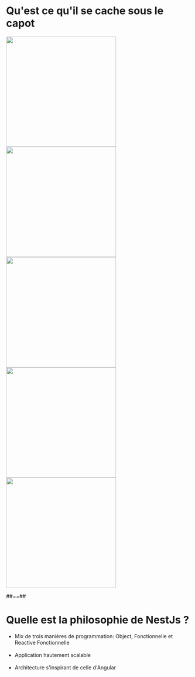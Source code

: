 # Qu'est ce qu'il se cache sous le capot

<img src="assets/images/school/02-bootstraping/webpack.png" width="300px"/>
<img src="assets/images/school/02-bootstraping/typescript.png" width="300px"/>
<img src="assets/images/school/02-bootstraping/express.png" width="300px"/>
<img src="assets/images/school/02-bootstraping/fastify.jpg" width="300px"/>
<img src="assets/images/school/02-bootstraping/jest.png" width="300px"/>

##==##

# Quelle est la philosophie de NestJs ?

-   Mix de trois manières de programmation: Object, Fonctionnelle et Reactive Fonctionnelle<br/><br/>
-   Application hautement scalable<br/><br/>
-   Architecture s'inspirant de celle d'Angular<br/><br/>
